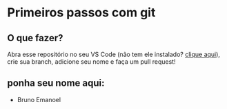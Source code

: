 # Primeiros passos com git

## O que fazer?

Abra esse repositório no seu VS Code (não tem ele instalado? [clique aqui](https://code.visualstudio.com/download)), crie sua branch, adicione seu nome e faça um pull request!

## ponha seu nome aqui:

- Bruno Emanoel
